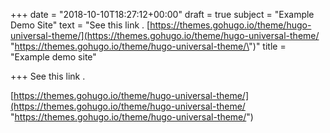 +++
date = "2018-10-10T18:27:12+00:00"
draft = true
subject = "Example Demo Site"
text = "See this link . [https://themes.gohugo.io/theme/hugo-universal-theme/](https://themes.gohugo.io/theme/hugo-universal-theme/ \"https://themes.gohugo.io/theme/hugo-universal-theme/\")"
title = "Example demo site"

+++
See this link .

 [https://themes.gohugo.io/theme/hugo-universal-theme/](https://themes.gohugo.io/theme/hugo-universal-theme/ "https://themes.gohugo.io/theme/hugo-universal-theme/")